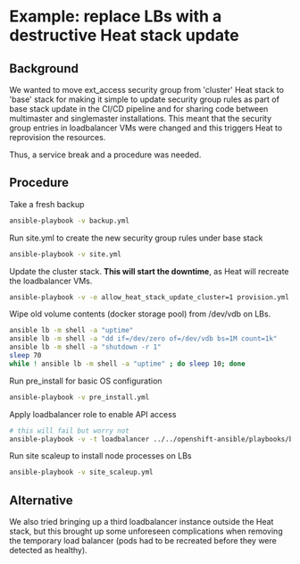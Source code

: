# Example: replace LBs with a destructive Heat stack update

## Background

We wanted to move ext_access security group from 'cluster' Heat stack
to 'base' stack for making it simple to update security group rules as part
of base stack update in the CI/CD pipeline and for sharing code between
multimaster and singlemaster installations. This meant that the security
group entries in loadbalancer VMs were changed and this triggers Heat to
reprovision the resources.

Thus, a service break and a procedure was needed.

## Procedure

Take a fresh backup
```bash
ansible-playbook -v backup.yml
```

Run site.yml to create the new security group rules under base stack 

```bash
ansible-playbook -v site.yml
```

Update the cluster stack. **This will start the downtime**, as Heat will recreate the loadbalancer VMs.

```bash
ansible-playbook -v -e allow_heat_stack_update_cluster=1 provision.yml
```

Wipe old volume contents (docker storage pool) from /dev/vdb on LBs.

```bash
ansible lb -m shell -a "uptime"
ansible lb -m shell -a "dd if=/dev/zero of=/dev/vdb bs=1M count=1k" 
ansible lb -m shell -a "shutdown -r 1"
sleep 70
while ! ansible lb -m shell -a "uptime" ; do sleep 10; done
```

Run pre_install for basic OS configuration   

```bash
ansible-playbook -v pre_install.yml
```

Apply loadbalancer role to enable API access

```bash
# this will fail but worry not
ansible-playbook -v -t loadbalancer ../../openshift-ansible/playbooks/byo/config.yml
```

Run site scaleup to install node processes on LBs

```bash
ansible-playbook -v site_scaleup.yml
```

## Alternative

We also tried bringing up a third loadbalancer instance outside the Heat
stack, but this brought up some unforeseen complications when removing
the temporary load balancer (pods had to be recreated before they were
detected as healthy).

